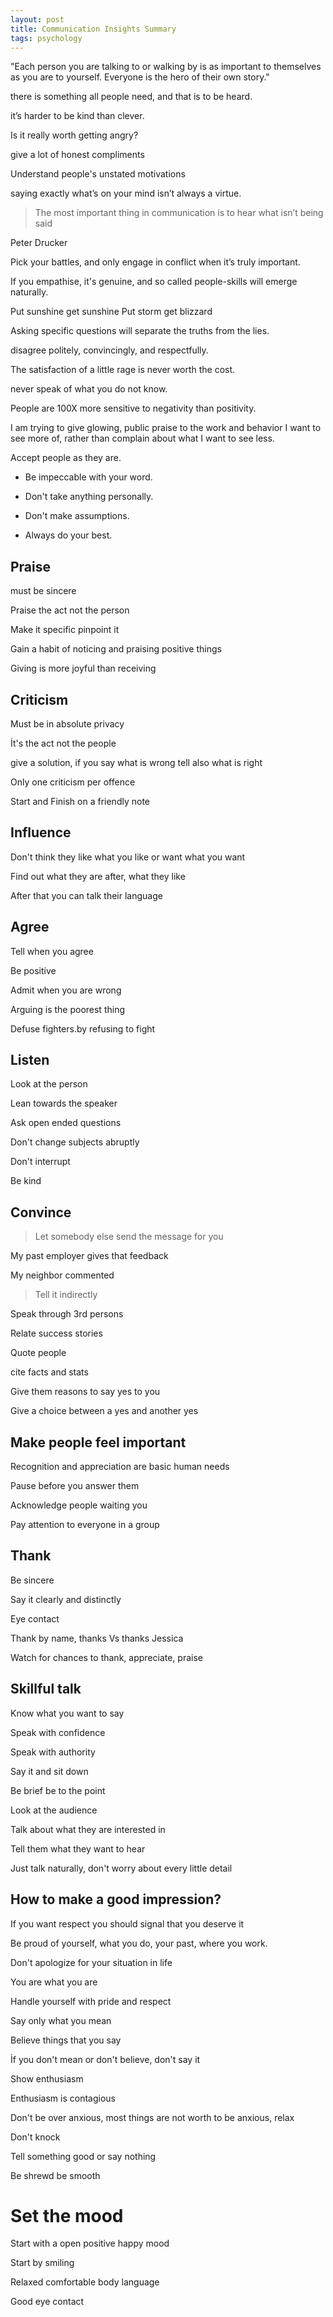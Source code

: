 ```yaml
---
layout: post
title: Communication Insights Summary 
tags: psychology
---
```


"Each person you are talking to or walking by is as important to themselves as you are to yourself. Everyone is the hero of their own story."

 there is something all people need, and that is to be heard.

it’s harder to be kind than clever.

Is it really worth getting angry?

give a lot of honest compliments

Understand people's unstated motivations

saying exactly what’s on your mind isn’t always a virtue.

> The most important thing in communication is to hear what isn’t being said

Peter Drucker

Pick your battles, and only engage in conflict when it’s truly important.

If you empathise, it's genuine, and so called people-skills will emerge naturally.

Put sunshine get sunshine 
Put storm get blizzard 

Asking specific questions will separate the truths from the lies.

disagree politely, convincingly, and respectfully.

The satisfaction of a little rage is never worth the cost.

never speak of what you do not know.

People are 100X more sensitive to negativity than positivity.

I am trying to give glowing, public praise to the work and behavior I want to see more of, rather than complain about what I want to see less.

Accept people as they are.


- Be impeccable with your word.

- Don't take anything personally.

- Don't make assumptions.

- Always do your best.




## Praise

must be sincere 

Praise the act not the person

Make it specific pinpoint it 

Gain a habit of noticing and praising positive things 

Giving is more joyful than receiving 

## Criticism

Must be in absolute privacy 

İt's the act not the people 

give a solution, if you say what is wrong tell also what is right 

Only one criticism per offence 

Start and Finish on a friendly note 

## Influence

Don't think they like what you like or want what you want 

Find out what they are after, what they like 

After that you can talk their language 

## Agree 

Tell when you agree

Be positive 

Admit when you are wrong 

Arguing is the poorest thing 

Defuse fighters.by refusing to fight 

## Listen

Look at the person 

Lean towards the speaker 

Ask open ended questions 

Don't change subjects abruptly

Don't interrupt

Be kind

## Convince 

> Let somebody else send the message for you 

My past employer gives that feedback 

My neighbor commented 

> Tell it indirectly 

Speak through 3rd persons 

Relate success stories 

Quote people

cite facts and stats 

Give them reasons to say yes to you 

Give a choice between a yes and another yes 

## Make people feel important 

Recognition and appreciation are basic human needs 

Pause before you answer them 

Acknowledge people waiting you 

Pay attention to everyone in a group 

## Thank 

Be sincere

Say it clearly and distinctly

Eye contact 

Thank by name, thanks Vs thanks Jessica 

Watch for chances to thank, appreciate, praise 

## Skillful talk 

Know what you want to say 

Speak with confidence 

Speak with authority

Say it and sit down 

Be brief be to the point 

Look at the audience 

Talk about what they are interested in 

Tell them what they want to hear 

Just talk naturally, don't worry about every little detail 

## How to make a good impression?

If you want respect you should signal that you deserve it 

Be proud of yourself, what you do, your past, where you work. 

Don't apologize for your situation in life 

You are what you are 

Handle yourself with pride and respect 

Say only what you mean 

Believe things that you say 

İf you don't mean or don't believe, don't say it 

Show enthusiasm 

Enthusiasm is contagious

Don't be over anxious, most things are not worth to be anxious, relax 

Don't knock 

Tell something good or say nothing 

Be shrewd be smooth 

# Set the mood

Start with a open positive happy mood 

Start by smiling 

Relaxed comfortable body language 

Good eye contact 


